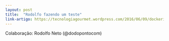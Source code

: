 ```yaml
---
layout: post
title:  "Rodolfo fazendo um teste"
link-artigo: https://tecnologiagourmet.wordpress.com/2016/06/09/dockerizando-uma-aplicacao-web/
---
```

Colaboração: Rodolfo Neto (@dodopontocom)
